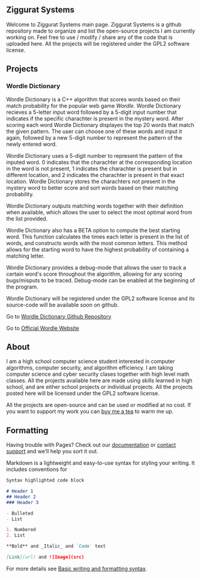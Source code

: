## Ziggurat Systems

Welcome to Ziggurat Systems main page. Ziggurat Systems is a github repository made to organize and list the open-source projects I am currently working on. Feel free to use / modify / share any of the code that is uploaded here. All the projects will be registered under the GPL2 software license.

## Projects

### Wordle Dictionary

Wordle Dictionary is a C++ algorithm that scores words based on their match probability for the popular web game _Wordle_. Wordle Dictionary recieves a 5-letter input word followed by a 5-digit input number that indicates if the specific charachter is present in the mystery word. After scoring each word Wordle Dictionary displayes the top 20 words that match the given pattern. The user can choose one of these words and input it again, followed by a new 5-digit number to represent the pattern of the newly entered word.

Wordle Dictionary uses a 5-digit number to represent the pattern of the inputed word. 0 indicates that the charachter at the corresponding location in the word is not present, 1 indicates the charachter is present but in different location, and 2 indicates the charachter is present in that exact location. Wordle Dictionary stores the charachters not present in the mystery word to better score and sort words based on their matching probability.

Wordle Dictionary outputs matching words together with their definition when available, which allows the user to select the most optimal word from the list provided.

Wordle Dictionary also has a BETA option to compute the best starting word. This function calculates the times each letter is present in the list of words, and constructs words with the most common letters. This method allows for the starting word to have the highest probability of containing a matching letter.

Wordle Dictionary provides a debug-mode that allows the user to track a certain word's score throughout the algorithm, allowing for any scoring bugs/misputs to be traced. Debug-mode can be enabled at the beginning of the program.

Wordle Dictionary will be registered under the GPL2 software license and its source-code will be available soon on github.

Go to [Wordle Dictionary Github Repository](https://www.google.com)

Go to [Official Wordle Website](https://www.nytimes.com/games/wordle/index.html)

## About

I am a high school computer science student interested in computer algorithms, computer security, and algorithm efficiency. I am taking computer science and cyber security clases together with high level math classes. All the projects available here are made using skills learned in high school, and are either school projects or individual projects. All the projects posted here will be licensed under the GPL2 software license.

All the projects are open-source and can be used or modified at no cost. If you want to support my work you can [buy me a tea](https://www.google.com) to warm me up.

## Formatting

Having trouble with Pages? Check out our [documentation](https://docs.github.com/categories/github-pages-basics/) or [contact support](https://support.github.com/contact) and we’ll help you sort it out.

Markdown is a lightweight and easy-to-use syntax for styling your writing. It includes conventions for

```markdown
Syntax highlighted code block

# Header 1
## Header 2
### Header 3

- Bulleted
- List

1. Numbered
2. List

**Bold** and _Italic_ and `Code` text

[Link](url) and ![Image](src)
```

For more details see [Basic writing and formatting syntax](https://docs.github.com/en/github/writing-on-github/getting-started-with-writing-and-formatting-on-github/basic-writing-and-formatting-syntax).
